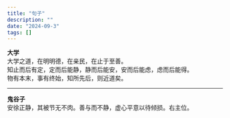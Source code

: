 ```yaml
---
title: "句子"
description: ""
date: "2024-09-3"
tags: []
---
```


**大学**  
大学之道，在明明德，在亲民，在止于至善。  
知止而后有定，定而后能静，静而后能安，安而后能虑，虑而后能得。  
物有本末，事有终始，知所先后，则近道矣。

---

**鬼谷子**  
安徐正静，其被节无不肉。善与而不静，虚心平意以待倾损。右主位。  
